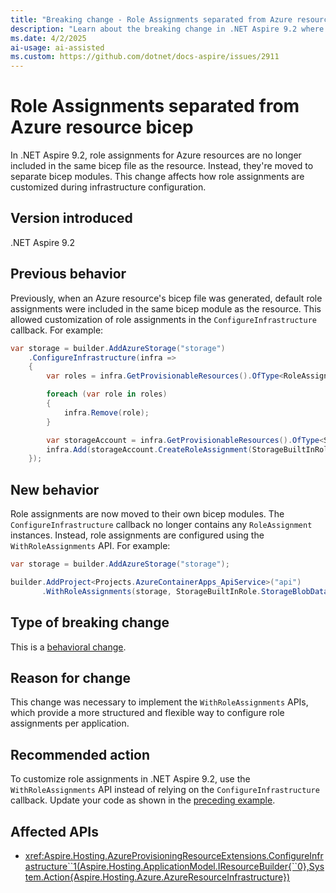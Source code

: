 ```yaml
---
title: "Breaking change - Role Assignments separated from Azure resource bicep"
description: "Learn about the breaking change in .NET Aspire 9.2 where role assignments are moved to separate bicep modules."
ms.date: 4/2/2025
ai-usage: ai-assisted
ms.custom: https://github.com/dotnet/docs-aspire/issues/2911
---
```


# Role Assignments separated from Azure resource bicep

In .NET Aspire 9.2, role assignments for Azure resources are no longer included in the same bicep file as the resource. Instead, they're moved to separate bicep modules. This change affects how role assignments are customized during infrastructure configuration.

## Version introduced

.NET Aspire 9.2

## Previous behavior

Previously, when an Azure resource's bicep file was generated, default role assignments were included in the same bicep module as the resource. This allowed customization of role assignments in the `ConfigureInfrastructure` callback. For example:

```csharp
var storage = builder.AddAzureStorage("storage")
    .ConfigureInfrastructure(infra =>
    {
        var roles = infra.GetProvisionableResources().OfType<RoleAssignment>().ToList();

        foreach (var role in roles)
        {
            infra.Remove(role);
        }

        var storageAccount = infra.GetProvisionableResources().OfType<StorageAccount>().Single();
        infra.Add(storageAccount.CreateRoleAssignment(StorageBuiltInRole.StorageBlobDataContributor, ...));
    });
```

## New behavior

Role assignments are now moved to their own bicep modules. The `ConfigureInfrastructure` callback no longer contains any `RoleAssignment` instances. Instead, role assignments are configured using the `WithRoleAssignments` API. For example:

```csharp
var storage = builder.AddAzureStorage("storage");

builder.AddProject<Projects.AzureContainerApps_ApiService>("api")
       .WithRoleAssignments(storage, StorageBuiltInRole.StorageBlobDataContributor);
```

## Type of breaking change

This is a [behavioral change](../categories.md#behavioral-change).

## Reason for change

This change was necessary to implement the `WithRoleAssignments` APIs, which provide a more structured and flexible way to configure role assignments per application.

## Recommended action

To customize role assignments in .NET Aspire 9.2, use the `WithRoleAssignments` API instead of relying on the `ConfigureInfrastructure` callback. Update your code as shown in the [preceding example](#new-behavior).

## Affected APIs

- <xref:Aspire.Hosting.AzureProvisioningResourceExtensions.ConfigureInfrastructure``1(Aspire.Hosting.ApplicationModel.IResourceBuilder{``0},System.Action{Aspire.Hosting.Azure.AzureResourceInfrastructure})>
